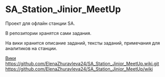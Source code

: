 # SA_Station_Jinior_MeetUp
Проект для офлайн станции SA. 

В репозитории хранятся сами задания.  

На вики хранится описание заданий, тексты заданий, примечания для аналитиков на станции.   

[Вики https://github.com/ElenaZhuravleva24/SA_Station_Jinior_MeetUp.wiki.git ](https://github.com/ElenaZhuravleva24/SA_Station_Jinior_MeetUp/wiki)https://github.com/ElenaZhuravleva24/SA_Station_Jinior_MeetUp/wiki
